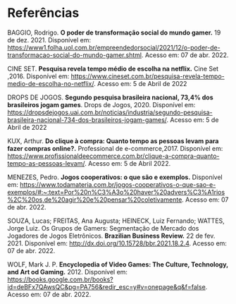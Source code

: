 # Referências

BAGGIO, Rodrigo. **O poder de transformação social do mundo gamer.** 19 de dez. 2021. Disponível em: https://www1.folha.uol.com.br/empreendedorsocial/2021/12/o-poder-de-transformacao-social-do-mundo-gamer.shtml. Acesso em: 07 de abr. 2022.

CINE SET. **Pesquisa revela tempo médio de escolha na netflix.** Cine Set ,2016. Disponível em: https://www.cineset.com.br/pesquisa-revela-tempo-medio-de-escolha-no-netflix/. Acesso em: 5 de Abril de 2022

DROPS DE JOGOS. **Segundo pesquisa brasileira nacional, 73,4% dos brasileiros jogam games**. Drops de Jogos, 2020. Disponível em: https://dropsdejogos.uai.com.br/noticias/industria/segundo-pesquisa-brasileira-nacional-734-dos-brasileiros-jogam-games/. Acesso em: 5 de Abril de 2022

KUX, Arthur. **Do clique à compra: Quanto tempo as pessoas levam para fazer compras online?.** Professional de e-commerce,2017. Disponível em: https://www.profissionaldeecommerce.com.br/clique-a-compra-quanto-tempo-as-pessoas-levam/. Acesso em: 5 de Abril 2022.

MENEZES, Pedro. **Jogos cooperativos: o que são e exemplos.** Disponível em: https://www.todamateria.com.br/jogos-cooperativos-o-que-sao-e-exemplos/#:~:text=Por%20n%C3%A3o%20haver%20advers%C3%A1rios%2C%20os,de%20agir%20e%20pensar%20coletivamente. Acesso em: 07 de abr. 2022.

SOUZA, Lucas; FREITAS, Ana Augusta; HEINECK, Luiz Fernando; WATTES, Jorge Luiz. Os Grupos de Gamers: Segmentação de
Mercado dos Jogadores de Jogos Eletrônicos. **Brazilian Business Review.** 22 de fev. 2021. Disponível em: http://dx.doi.org/10.15728/bbr.2021.18.2.4. Acesso em: 07 de abr. 2022.

WOLF, Mark J. P. **Encyclopedia of Video Games: The Culture, Technology, and Art od Gaming.** 2012. Disponível em: https://books.google.com.br/books?id=deBFx7QAwsQC&pg=PA756&redir_esc=y#v=onepage&q&f=false. Acesso em: 07 de abr. 2022.
